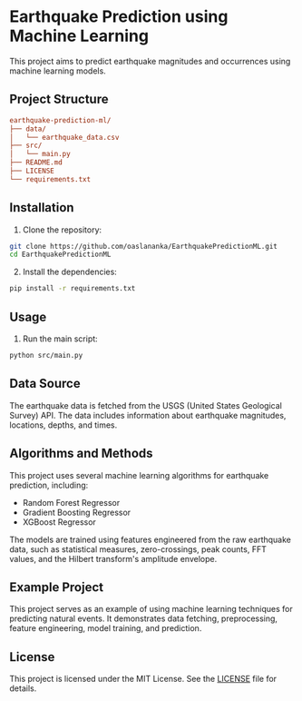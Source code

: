 # Earthquake Prediction using Machine Learning

This project aims to predict earthquake magnitudes and occurrences using machine learning models.

## Project Structure

```ini {"id":"01HZ4MWPV1WXE217FHBXMVKS0E"}
earthquake-prediction-ml/
├── data/
│   └── earthquake_data.csv
├── src/
│   └── main.py
├── README.md
├── LICENSE
└── requirements.txt
```

## Installation

1. Clone the repository:

```sh {"id":"01HZ4MWPV22SCECAA8RZ3TFA9H"}
git clone https://github.com/oaslananka/EarthquakePredictionML.git
cd EarthquakePredictionML
```

2. Install the dependencies:

```sh {"id":"01HZ4MWPV22SCECAA8S2CKJ758"}
pip install -r requirements.txt
```

## Usage

1. Run the main script:

```sh {"id":"01HZ4MWPV22SCECAA8S41S7ZCC"}
python src/main.py
```

## Data Source

The earthquake data is fetched from the USGS (United States Geological Survey) API. The data includes information about earthquake magnitudes, locations, depths, and times.

## Algorithms and Methods

This project uses several machine learning algorithms for earthquake prediction, including:

- Random Forest Regressor
- Gradient Boosting Regressor
- XGBoost Regressor

The models are trained using features engineered from the raw earthquake data, such as statistical measures, zero-crossings, peak counts, FFT values, and the Hilbert transform's amplitude envelope.

## Example Project

This project serves as an example of using machine learning techniques for predicting natural events. It demonstrates data fetching, preprocessing, feature engineering, model training, and prediction.

## License

This project is licensed under the MIT License. See the [LICENSE](LICENSE) file for details.
